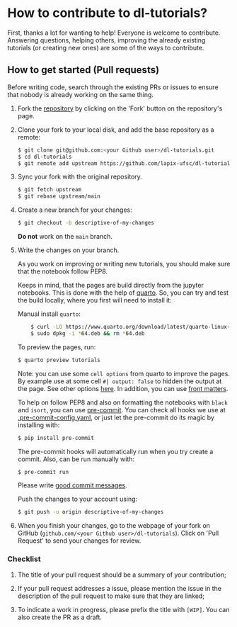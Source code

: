 # How to contribute to dl-tutorials?

First, thanks a lot for wanting to help! Everyone is welcome to
contribute. Answering questions, helping others, improving the
already existing tutorials (or creating new ones) are some of the ways
to contribute.

## How to get started (Pull requests)

Before writing code, search through the existing PRs or issues to ensure 
that nobody is already working on the same thing.

1.  Fork the [repository](https://github.com/lapix-ufsc/dl-tutorials)
    by clicking on the 'Fork' button on the repository's page.

2.  Clone your fork to your local disk, and add the base repository as
    a remote:

    ```bash
    $ git clone git@github.com:<your Github user>/dl-tutorials.git
    $ cd dl-tutorials
    $ git remote add upstream https://github.com/lapix-ufsc/dl-tutorials.git
    ```

3.  Sync your fork with the original repository.

    ```bash
    $ git fetch upstream
    $ git rebase upstream/main
    ```    

4.  Create a new branch for your changes:
    ```bash
    $ git checkout -b descriptive-of-my-changes
    ```

    **Do not** work on the `main` branch.

5.  Write the changes on your branch.

    As you work on improving or writing new tutorials, you should
    make sure that the notebook follow PEP8.
    
    Keeps in mind, that the pages are build directly from the jupyter
    notebooks. This is done with the help of [quarto](https://quarto.org/).
    So, you can try and test the build locally, where you first will
    need to install it:


    Manual install `quarto`:
    ```bash
        $ curl -LO https://www.quarto.org/download/latest/quarto-linux-amd64.deb
        $ sudo dpkg -i *64.deb && rm *64.deb
    ```

    To preview the pages, run:

    ```bash
    $ quarto preview tutorials
    ```
    
    Note: you can use some `cell options` from quarto to improve the
    pages. By example use at some cell `#| output: false` to
    hidden the output at the page. See other options [here](https://quarto.org/docs/reference/cells/cells-jupyter.html#overview).
    In addition, you can use [front matters](https://quarto.org/docs/tools/jupyter-lab.html#yaml-front-matter).



    To help on follow PEP8 and also on formatting the notebooks with
    `black` and `isort`, you can use [pre-commit](https://github.com/pre-commit/pre-commit).
    You can check all hooks we use at [.pre-commit-config.yaml](/.pre-commit-config.yaml),
    or just let the pre-commit do its magic by installing with:
    
    ```bash
    $ pip install pre-commit
    ```

    The pre-commit hooks will automatically run when you try create a
    commit. Also, can be run manually with:

    ```bash
    $ pre-commit run
    ```

    Please write [good commit messages](https://chris.beams.io/posts/git-commit/).

    Push the changes to your account using:

    ```bash
    $ git push -u origin descriptive-of-my-changes
    ```

6.  When you finish your changes, go to the webpage of your fork on
    GitHub (`github.com/<your Github user>/dl-tutorials`).
    Click on 'Pull Request' to send your changes for review.



### Checklist

1.  The title of your pull request should be a summary of your
    contribution;

2.  If your pull request addresses a issue, please mention the issue
    in the description of the pull request to make sure that they are
    linked;

3.  To indicate a work in progress, please prefix the title with `[WIP]`.
    You can also create the PR as a draft.
